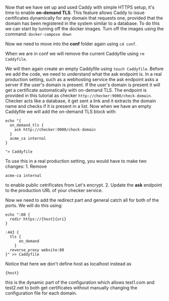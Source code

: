 Now that we have set up and used Caddy with simple HTTPS setup, it's time to enable **on-demand TLS**. This feature allows Caddy to issue certificates dynamically for any domain that requests one, provided that the domain has been registered in the system similar to a database. 
To do this we can start by turning off the docker images. Turn off the images using the command: `docker-compose down`

Now we need to move into the **conf** folder again using `cd conf`.

When we are in conf we will remove the current Caddyfile using `rm Caddyfile`.

We will then again create an empty Caddyfile using `touch Caddyfile`.
Before we add the code, we need to understand what the ask endpoint is. In a real production setting, such as a webhosting service the ask endpoint asks a server if the user's domain is present. If the user's domain is present it will get a certificate automatically with on-demand TLS. The endpoint is provided in this tutorial as checker `http://checker:9000/check-domain`. Checker acts like a database, it get sent a link and it extracts the domain name and checks if it is present in a list.
Now when we have an empty Caddyfile we will add the on-demand TLS block with: 
```
echo "{
  on_demand_tls {
    ask http://checker:9000/check-domain
  }
  acme_ca internal
}

"> Caddyfile
```
To use this in a real production setting, you would have to make two changes: 1. Remove  
```
acme-ca internal
```
to enable public cetrificates from Let's encrypt. 
2. Update the **ask** endpoint to the production URL of your checker service. 

Now we need to add the redirect part and general catch all for both of the ports. We will do this using: 
```
echo ":80 { 
  redir https://{host}{uri} 
}

:443 {
  tls {
      on_demand
    }
  reverse_proxy website:80
}" >> Caddyfile
```
Notice that here we don't define host as localhost instead as
```
{host}
```
this is the dynamic part of the configuration which allows test1.com and test2.net to both get certificates without manually changing the configuration file for each domain.  
